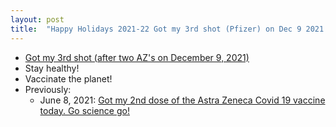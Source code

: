```yaml
---
layout: post
title:  "Happy Holidays 2021-22 Got my 3rd shot (Pfizer) on Dec 9 2021 #vaccinatetheplanet"
---
```


* [Got my 3rd shot (after two AZ's on December 9, 2021)](https://mobile.twitter.com/rtanglao/status/1469086431297433600)
* Stay healthy!
* Vaccinate the planet!
* Previously:
  * June 8, 2021: [Got my 2nd dose of the Astra Zeneca Covid 19 vaccine today. Go science go!](http://rolandtanglao.com/2021/06/08/p1-second-dose-astra-zeneca-covid19-vaccine-go-science-go/)        

